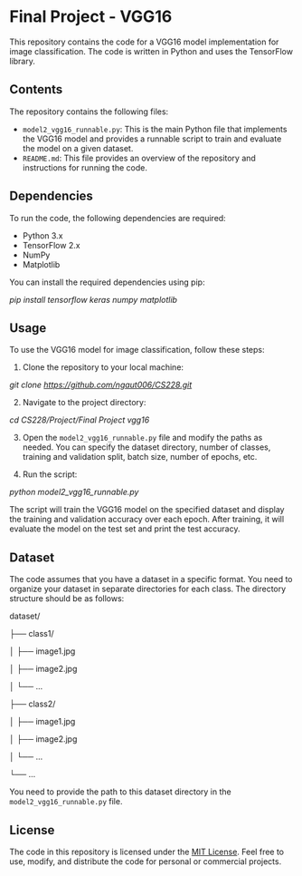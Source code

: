 # Final Project - VGG16

This repository contains the code for a VGG16 model implementation for image classification. The code is written in Python and uses the TensorFlow library.

## Contents

The repository contains the following files:

- `model2_vgg16_runnable.py`: This is the main Python file that implements the VGG16 model and provides a runnable script to train and evaluate the model on a given dataset.
- `README.md`: This file provides an overview of the repository and instructions for running the code.

## Dependencies

To run the code, the following dependencies are required:

- Python 3.x
- TensorFlow 2.x
- NumPy
- Matplotlib

You can install the required dependencies using pip:


*pip install tensorflow keras numpy matplotlib*



## Usage

To use the VGG16 model for image classification, follow these steps:

1. Clone the repository to your local machine:

*git clone https://github.com/ngaut006/CS228.git*


2. Navigate to the project directory:

*cd CS228/Project/Final Project vgg16*


3. Open the `model2_vgg16_runnable.py` file and modify the paths as needed. You can specify the dataset directory, number of classes, training and validation split, batch size, number of epochs, etc.

4. Run the script:

*python model2_vgg16_runnable.py*


The script will train the VGG16 model on the specified dataset and display the training and validation accuracy over each epoch. After training, it will evaluate the model on the test set and print the test accuracy.

## Dataset

The code assumes that you have a dataset in a specific format. You need to organize your dataset in separate directories for each class. The directory structure should be as follows:

dataset/

├── class1/

│ ├── image1.jpg

│ ├── image2.jpg

│ └── ...

├── class2/

│ ├── image1.jpg

│ ├── image2.jpg

│ └── ...

└── ...


You need to provide the path to this dataset directory in the `model2_vgg16_runnable.py` file.

## License

The code in this repository is licensed under the [MIT License](https://opensource.org/licenses/MIT). Feel free to use, modify, and distribute the code for personal or commercial projects.
